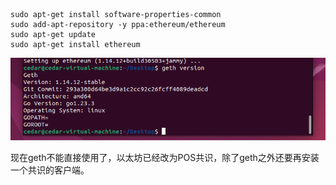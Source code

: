 ```
sudo apt-get install software-properties-common
sudo add-apt-repository -y ppa:ethereum/ethereum
sudo apt-get update
sudo apt-get install ethereum
```

![2024-12-25-22-58-55.png](./images/2024-12-25-22-58-55.png)

现在geth不能直接使用了，以太坊已经改为POS共识，除了geth之外还要再安装一个共识的客户端。


